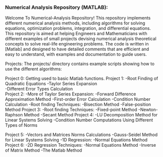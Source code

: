 ### Numerical Analysis Repository (MATLAB):

Welcome To Numerical-Analysis Repository!
This repository implements  different numerical analysis methods, including algorithms for solving equations, optimization problems, integration, and differential equations.
This repository is aimed at helping Engineers and Mathematicians with different examples of small projects devising numerical analysis theoretical concepts to solve real-life engineering problems.
The code is written in [Matlab] and designed to have detailed comments that are efficient and easy to understand, with examples and documentation to guide users.


Projects:
The projects/ directory contains example scripts showing how to use the different algorithms:

Project 0: Getting used to basic Matlab functions.
Project 1: -Root Finding of Quadratic Equations
           -Taylor Series Expansion           
           -Different Error Types Calculation           
Project 2: -More of Taylor Series Expansion:
             -Forward Difference Approximation Method
           -First-order Error Calculation
           -Condition Number Calculation
           -Root finding Techniques:
             -Bisection Method
             -False-position Method
Project 3:  -Root finding Techniques:
              -Fixed-point Method
              -Newton-Raphson Method 
              -Secant Method
Project 4:  -LU Decomposition Method for Linear Systems Solving
            -Condition Number Computations Using Different Types of Norms

Project 5:  -Vectors and Matrices Norms Calculations
            -Gauss-Seidel Method for Linear Systems Solving
            -1D Regression:
              -Normal Equations Method
Project 6:   -2D Regression Techniques:
               -Normal Equations Method
               -Inverse of Matrix Method
               -The Matlab Method


